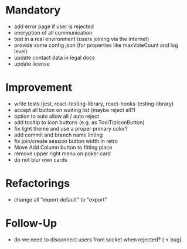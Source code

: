 # Mandatory

- add error page if user is rejected
- encryption of all communication
- test in a real environment (users joining via the internet)
- provide some config json (for properties like maxVoteCount and log level)
- update contact data in legal docs
- update license

# Improvement

- write tests (jest, react-testing-library, react-hooks-testing-library)
- accept all button on waiting list (maybe reject all?)
- option to auto allow all / auto reject
- add tooltip to icon buttons (e.g. as ToolTipIconButton)
- fix light theme and use a proper primary color?
- add commit and branch name linting
- fix join/create session button width in retro
- Move Add Column button to fitting place
- remove upper right menu on poker card
- do not blur own cards

# Refactorings

- change all "export default" to "export"

# Follow-Up

- do we need to disconnect users from socket when rejected? (-> bug)
